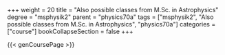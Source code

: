 +++
weight = 20
title = "Also possible classes from M.Sc. in Astrophysics"
degree = "msphysik2"
parent = "physics70a"
tags = ["msphysik2", "Also possible classes from M.Sc. in Astrophysics", "physics70a"]
categories = ["course"]
bookCollapseSection = false
+++

{{< genCoursePage >}}
